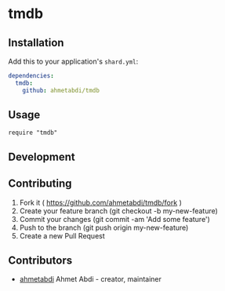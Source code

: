 # tmdb


## Installation


Add this to your application's `shard.yml`:

```yaml
dependencies:
  tmdb:
    github: ahmetabdi/tmdb
```


## Usage


```crystal
require "tmdb"
```



## Development


## Contributing

1. Fork it ( https://github.com/ahmetabdi/tmdb/fork )
2. Create your feature branch (git checkout -b my-new-feature)
3. Commit your changes (git commit -am 'Add some feature')
4. Push to the branch (git push origin my-new-feature)
5. Create a new Pull Request

## Contributors

- [ahmetabdi](https://github.com/ahmetabdi) Ahmet Abdi - creator, maintainer
